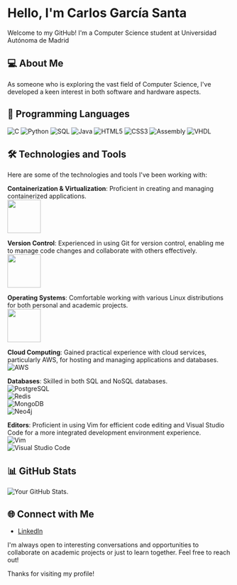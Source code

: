 # Hello, I'm Carlos García Santa

Welcome to my GitHub! I'm a Computer Science student at Universidad Autónoma de Madrid

## 💻 About Me

As someone who is exploring the vast field of Computer Science, I've developed a keen interest in both software and hardware aspects. 

## 🚀 Programming Languages

![C](https://img.shields.io/badge/-C-555555?style=for-the-badge&logo=c&logoColor=blue)
![Python](https://img.shields.io/badge/-Python-ffd343?style=for-the-badge&logo=python&logoColor=blue)
![SQL](https://img.shields.io/badge/-SQL-f29111?style=for-the-badge&logo=sql&logoColor=white)
![Java](https://img.shields.io/badge/-Java-f89820?style=for-the-badge&logo=java&logoColor=white)
![HTML5](https://img.shields.io/badge/-HTML5-ff5722?style=for-the-badge&logo=html5&logoColor=white)
![CSS3](https://img.shields.io/badge/-CSS3-1572B6?style=for-the-badge&logo=css3&logoColor=white)
![Assembly](https://img.shields.io/badge/-Assembly-4B0082?style=for-the-badge&logo=generic&logoColor=white)
![VHDL](https://img.shields.io/badge/-VHDL-8B00FF?style=for-the-badge&logo=generic&logoColor=white)


## 🛠 Technologies and Tools

Here are some of the technologies and tools I've been working with:

**Containerization & Virtualization**: Proficient in creating and managing containerized applications.  
<img src="https://img.shields.io/badge/-Docker-2496ED?style=flat-square&logo=docker&logoColor=white" width="75" />

**Version Control**: Experienced in using Git for version control, enabling me to manage code changes and collaborate with others effectively.  
<img src="https://img.shields.io/badge/-Git-F05032?style=flat-square&logo=git&logoColor=white" width="75" />

**Operating Systems**: Comfortable working with various Linux distributions for both personal and academic projects.  
<img src="https://img.shields.io/badge/-Linux-FCC624?style=flat-square&logo=linux&logoColor=black" width="75" />

**Cloud Computing**: Gained practical experience with cloud services, particularly AWS, for hosting and managing applications and databases.  
![AWS](https://img.shields.io/badge/-AWS-232F3E?style=flat-square&logo=amazonaws&logoColor=white)

**Databases**: Skilled in both SQL and NoSQL databases.  
![PostgreSQL](https://img.shields.io/badge/-PostgreSQL-4169E1?style=flat-square&logo=postgresql&logoColor=white)  
![Redis](https://img.shields.io/badge/-Redis-DC382D?style=flat-square&logo=redis&logoColor=white)  
![MongoDB](https://img.shields.io/badge/-MongoDB-47A248?style=flat-square&logo=mongodb&logoColor=white)  
![Neo4j](https://img.shields.io/badge/-Neo4j-008CC1?style=flat-square&logo=neo4j&logoColor=white)

**Editors**: Proficient in using Vim for efficient code editing and Visual Studio Code for a more integrated development environment experience.  
![Vim](https://img.shields.io/badge/-Vim-019733?style=flat-square&logo=vim&logoColor=white)  
![Visual Studio Code](https://img.shields.io/badge/-Visual%20Studio%20Code-007ACC?style=flat-square&logo=visualstudiocode&logoColor=white)



## 📊 GitHub Stats

![Your GitHub Stats](https://github-readme-stats.vercel.app/api?username=santacg&show_icons=true&theme=radical).

## 🌐 Connect with Me

- [LinkedIn](your-LinkedIn-link)

I'm always open to interesting conversations and opportunities to collaborate on academic projects or just to learn together. Feel free to reach out!

Thanks for visiting my profile!
